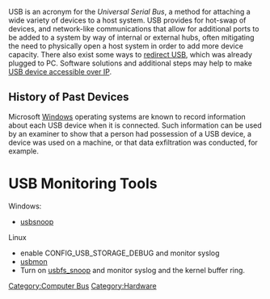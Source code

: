 USB is an acronym for the *Universal Serial Bus*, a method for attaching
a wide variety of devices to a host system. USB provides for hot-swap of
devices, and network-like communications that allow for additional ports
to be added to a system by way of internal or external hubs, often
mitigating the need to physically open a host system in order to add
more device capacity. There also exist some ways to [redirect
USB](http://www.eltima.com/usb-redirector/), which was already plugged
to PC. Software solutions and additional steps may help to make [USB
device accessible over IP](http://www.eltima.com/share-usb-over-ip/).

## History of Past Devices

Microsoft [Windows](Windows "wikilink") operating systems are known to
record information about each USB device when it is connected. Such
information can be used by an examiner to show that a person had
possession of a USB device, a device was used on a machine, or that data
exfiltration was conducted, for example.

# USB Monitoring Tools

Windows:

- [usbsnoop](usbsnoop "wikilink")

Linux

- enable CONFIG_USB_STORAGE_DEBUG and monitor syslog
- [usbmon](usbmon "wikilink")
- Turn on [usbfs_snoop](usbfs_snoop "wikilink") and monitor syslog and
  the kernel buffer ring.

[Category:Computer Bus](Category:Computer_Bus "wikilink")
[Category:Hardware](Category:Hardware "wikilink")